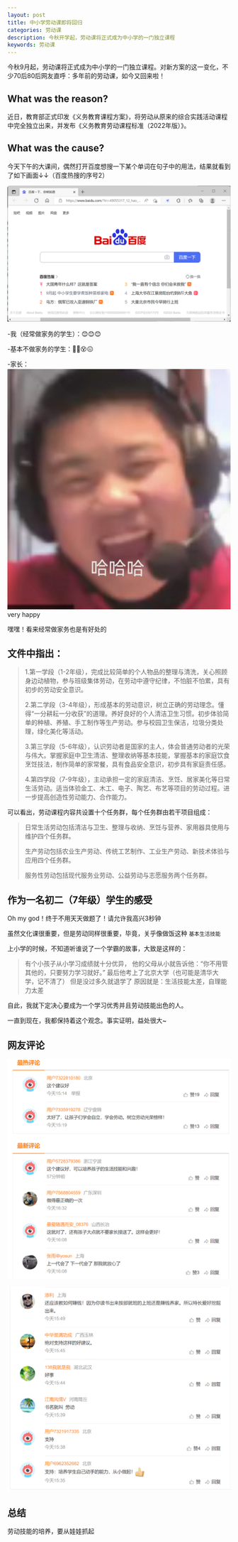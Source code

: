 ```yaml
---
layout: post
title: 中小学劳动课即将回归
categories: 劳动课
description: 今秋开学起，劳动课将正式成为中小学的一门独立课程
keywords: 劳动课
---
```


今秋9月起，劳动课将正式成为中小学的一门独立课程。对新方案的这一变化，不少70后80后网友直呼：多年前的劳动课，如今又回来啦！


## What was the reason?

近日，教育部正式印发《义务教育课程方案》，将劳动从原来的综合实践活动课程中完全独立出来，并发布《义务教育劳动课程标准（2022年版）》。

## What was the cause?

今天下午的大课间，偶然打开百度想搜一下某个单词在句子中的用法，结果就看到了如下画面↓↓（百度热搜的序号2）

![ ](/images/blog/20220505-baidu.png)

-我（经常做家务的学生）：😊😊😊

-基本不做家务的学生：😵‍💫😵😖

-家长： ![ ](/images/blog/20220505-hahaha.jpg) very happy

嘿嘿！看来经常做家务也是有好处的

## 文件中指出：

> 1.第一学段（1-2年级），完成比较简单的个人物品的整理与清洗，关心照顾身边动植物，参与班级集体劳动，在劳动中遵守纪律，不怕脏不怕累，具有初步的劳动安全意识。
>
> 2.第二学段（3-4年级），形成基本的劳动意识，树立正确的劳动理念。懂得“一分耕耘一分收获”的道理。养好良好的个人清洁卫生习惯。初步体验简单的种植、养殖、手工制作等生产劳动。参与校园卫生保洁，垃圾分类处理，绿化美化等活动。
>
> 3.第三学段（5-6年级），认识劳动者是国家的主人，体会普通劳动者的光荣与伟大。掌握家庭中卫生清洁、整理收纳等基本技能，掌握基本的家庭饮食烹饪技法，制作简单的家常餐，具有食品安全意识，初步具有家庭责任感。
>
> 4.第四学段（7-9年级），主动承担一定的家庭清洁、烹饪、居家美化等日常生活劳动。适当体验金工、木工、电子、陶艺、布艺等项目的劳动过程。进一步提高创造性劳动能力、合作能力。

可以看出，劳动课程内容共设置十个任务群，每个任务群由若干项目组成：

> 日常生活劳动包括清洁与卫生、整理与收纳、烹饪与营养、家用器具使用与维护四个任务群。
>
> 生产劳动包括农业生产劳动、传统工艺制作、工业生产劳动、新技术体验与应用四个任务群。
>
> 服务性劳动包括现代服务业劳动、公益劳动与志愿服务两个任务群。

## 作为一名初二（7年级）学生的感受

Oh my god！终于不用天天做题了！请允许我高兴3秒钟

虽然文化课很重要，但是劳动同样很重要，毕竟，关乎像做饭这种 `基本生活技能`

上小学的时候，不知道听谁说了一个学霸的故事，大致是这样的：

> 有个小孩子从小学习成绩就十分优异，
> 他的父母从小就告诉他：“你不用管其他的，只要努力学习就好。”
> 最后他考上了北京大学（也可能是清华大学，记不清了）
> 但是没过多久就退学了
> 原因就是：生活技能太差，自理能力太差

自此，我就下定决心要成为一个学习优秀并且劳动技能出色的人。

一直到现在，我都保持着这个观念。事实证明，益处很大~

## 网友评论

![ ](/images/blog/20220505-talk-1.png)

![ ](/images/blog/20220505-talk-2.png)

## 总结

劳动技能的培养，要从娃娃抓起
